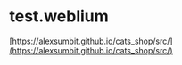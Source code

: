# test.weblium


[https://alexsumbit.github.io/cats_shop/src/](https://alexsumbit.github.io/cats_shop/src/)
